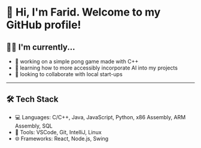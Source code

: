 # 👋 Hi, I'm Farid. Welcome to my GitHub profile! 
## 👨‍💻 I'm currently...
- 🎾 working on a simple pong game made with C++
- 🌱 learning how to more accessibly incorporate AI into my projects
- 🤝 looking to collaborate with local start-ups

---

## 🛠️ Tech Stack
- 💻 Languages: C/C++, Java, JavaScript, Python, x86 Assembly, ARM Assembly, SQL
- 🧰 Tools: VSCode, Git, IntelliJ, Linux
- 🌐 Frameworks: React, Node.js, Swing
